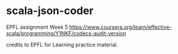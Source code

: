 # scala-json-coder

EPFL assignment Week 5 https://www.coursera.org/learn/effective-scala/programming/Y1NKF/codecs-audit-version

credits to EPFL for Learning practice material.
